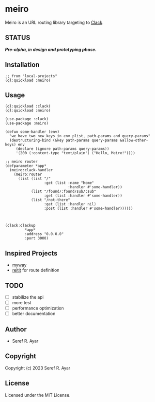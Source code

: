 # meiro

Meiro is an URL routing library targeting to [Clack](http://clacklisp.org/).


## STATUS 

***Pre-alpha, in design and prototyping phase.***


## Installation

```common-lisp
;; from "local-projects"
(ql:quickload :meiro)
```

## Usage

```common-lisp
(ql:quickload :clack)
(ql:quickload :meiro)

(use-package :clack)
(use-package :meiro)

(defun some-handler (env)
  "we have two new keys in env plist, path-params and query-params"
  (destructuring-bind (&key path-params query-params &allow-other-keys) env
     (declare (ignore path-params query-params))
     '(200 (:content-type "text/plain") ("Hello, Meiro!")))) 

;; meiro router
(defparameter *app*
  (meiro:clack-handler
    (meiro:router
      (list (list "/"
                  :get (list :name "home" 
                             :handler #'some-handler))
            (list "/found/:found/sub/:sub"
                  :get (list :handler #'some-handler))
            (list "/not-there"
                  :get (list :handler nil)
                  :post (list :handler #'some-handler))))))



(clack:clackup
         *app*
         :address "0.0.0.0"
         :port 3000)
```

## Inspired Projects
 * [myway](https://github.com/fukamachi/myway) 
 * [reitit](https://github.com/metosin/reitit) for route definition

## TODO

- [ ] stabilize the api
- [ ] more test
- [ ] performance optimization
- [ ] better documentation

## Author

* Seref R. Ayar

## Copyright

Copyright (c) 2023 Seref R. Ayar

## License

Licensed under the MIT License.
